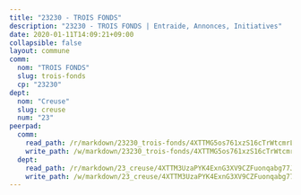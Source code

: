 ```yaml
---
title: "23230 - TROIS FONDS"
description: "23230 - TROIS FONDS | Entraide, Annonces, Initiatives"
date: 2020-01-11T14:09:21+09:00
collapsible: false
layout: commune
comm:
  nom: "TROIS FONDS"
  slug: trois-fonds
  cp: "23230"
dept:
  nom: "Creuse"
  slug: creuse
  num: "23"
peerpad:
  comm:
    read_path: /r/markdown/23230_trois-fonds/4XTTMG5os761xzS16cTrWtcmrLugcsSMqUwdYReU1eaSSGF6Q
    write_path: /w/markdown/23230_trois-fonds/4XTTMG5os761xzS16cTrWtcmrLugcsSMqUwdYReU1eaSSGF6Q-K3TgV2XyipXfbWZqhBM92ZosFGLqSU5gn2v3NnPnPSW9rY3Friamm5TPx69EHxi7BPrpWVHDr7cudHHCYG9MEJ46xcGHD2mSb6GsJSWAZs9ifHc2T9QJpYqwJAyiGzZ152FbeX2Y
  dept:
    read_path: /r/markdown/23_creuse/4XTTM3UzaPYK4ExnG3XV9CZFuonqabg77JTNiqvJ5MQS23jj7
    write_path: /w/markdown/23_creuse/4XTTM3UzaPYK4ExnG3XV9CZFuonqabg77JTNiqvJ5MQS23jj7-K3TgUKE86JxR4JSYXC5aZe6fqBSBprUrmaVFUW2jmdnpHS2xDyA3bckVFWgGTEWFg2GMkYcK4FztBw3HJgWqQMWmUjaPRWNNPUiVES6qbqTDLs9pxQ3uHzULq9XSj5J8FTp6MDn1
---
```


